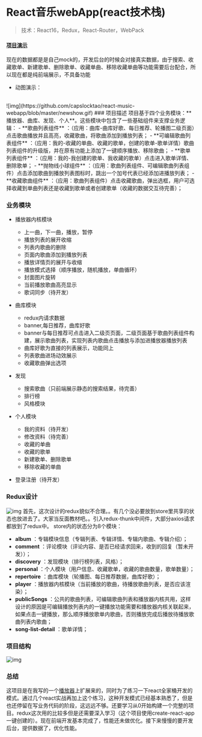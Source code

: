 ﻿# React音乐webApp(react技术栈)

> 技术：React16，Redux，React-Router，WebPack

#### [项目演示](http://akongkong.cn/music)
现在的数据都是是自己mock的，开发后台的时候会对接真实数据，由于搜索、收藏歌单、新建歌单、删除歌单、收藏单曲、移除收藏单曲等功能需要后台配合，所以现在都是纯前端展示，不具备功能
* 动图演示：
<br/>
![img](https://github.com/capslocktao/react-music-webapp/blob/master/newshow.gif)
### 项目描述
项目基于四个业务模块：**播放器、曲库、发现、个人**。这些模块中包含了一些基础组件来支撑业务逻辑：
- **歌曲列表组件** ：（应用：曲库-曲库好歌、每日推荐、轮播图二级页面）点击歌曲播放并且高亮，收藏歌曲，将歌曲添加到播放列表；
- **可编辑歌曲列表组件** ：（应用：我的-收藏的单曲、收藏的歌单，创建的歌单-歌单详情）歌曲列表组件的升级版，并在原有功能上添加了一键顺序播放、移除歌曲；
- **歌单列表组件** ：（应用：我的-我创建的歌单、我收藏的歌单）点击进入歌单详情、删除歌单；
- **抛物线小球组件** ：（应用：歌曲列表组件、可编辑歌曲列表组件）点击添加歌曲到播放列表图标时，跳出一个加号代表已经添加进播放列表；
- **收藏歌曲组件** ：（应用：歌曲列表组件）点击收藏歌曲，弹出选框，用户可选择收藏到单曲列表还是收藏到歌单或者创建歌单（收藏的数据交互待完善）；


### 业务模块
- 播放器内核模块
  - 上一曲，下一曲，播放，暂停
  - 播放列表的展开收缩
  - 列表内歌曲的删除
  - 页面内歌曲添加到播放列表
  - 播放详情页的展开与收缩
  - 播放模式选择（顺序播放，随机播放，单曲循环）
  - 封面图片旋转
  - 当前播放歌曲高亮显示
  - 歌词同步（待开发）

- 曲库模块 
  - redux内请求数据
  - banner,每日推荐，曲库好歌
  - banner与每日推荐可点击进入二级页页面，二级页面基于歌曲列表组件构建，展示歌曲列表，实现列表内歌曲点击播放与添加进播放器播放列表
  - 曲库好歌为直接的列表展示，功能同上
  - 列表歌曲进场动效展示
  - 收藏歌曲弹出选项
 
- 发现
  - 搜索歌曲（只前端展示静态的搜索结果，待完善）
  - 排行榜
  - 风格模块
 
- 个人模块
   - 我的资料（待开发）
   - 修改资料（待完善）
   - 收藏的单曲
   - 收藏的歌单
   - 新建歌单、删除歌单
   - 移除收藏的单曲

- 登录注册（待开发）

### Redux设计
![img](https://github.com/capslocktao/react-music-webapp/blob/master/client/redux.png)
首先，这次设计的redux貌似不合理。。有几个没必要放到store里共享的状态也放进去了。大家当反面教材吧。。引入redux-thunk中间件，大部分axios请求都放到了redux中。
store内的状态分为8个模块：
- **album** ：专辑模块信息（专辑列表、专辑详情、专辑内歌曲、专辑介绍）；
- **comment** ：评论模块（评论内容、是否已经请求回来，收到的回复（暂未开发））；
- **discovery** ：发现模块（排行榜列表，风格）；
- **personal** ：个人模块（用户信息、收藏歌单，收藏的歌曲数量，歌单数量）；
- **repertoire** ：曲库模块（轮播图、每日推荐数据，曲库好歌）；
- **player** ：播放器内核模块（当前播放的歌曲，待播放歌曲列表，是否应该渲染）；
- **publicSongs** ：公共的歌曲列表，可编辑歌曲列表和播放器内核共用，这样设计的原因是可编辑播放列表内的一键播放功能需要和播放器内核关联起来，如果点击一键播放，那么顺序播放歌单内歌曲，否则播放完成后播放待播放歌曲列表内歌曲；
- **song-list-detail** ：歌单详情；

### 项目结构
![img](https://github.com/capslocktao/react-music-webapp/blob/master/client/project_structure.png)

### 总结
这项目是在我写的一个[播放器](https://github.com/capslocktao/react-music-player)上扩展来的，同时为了练习一下react全家桶开发的模式。通过几个react实战再加上这个练习，这种开发模式已经基本熟悉了，但是也还停留在写业务代码的阶段，这远远不够。还要学习从0开始构建一个完整的项目。redux这次用的比较多但是还需要深入学习（这个项目使用create-react-app一键创建的）。现在前端开发基本完成了，性能还未做优化。接下来慢慢的要开发后台，提供数据了，优化性能。

